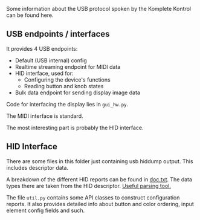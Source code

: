 Some information about the USB protocol spoken by the Komplete Kontrol can be
found here.

## USB endpoints / interfaces

It provides 4 USB endpoints:

* Default (USB internal) config
* Realtime streaming endpoint for MIDI data
* HID interface, used for:
    * Configuring the device's functions
    * Reading button and knob states
* Bulk data endpoint for sending display image data

Code for interfacing the display lies in `gui_hw.py`.

The MIDI interface is standard.

The most interesting part is probably the HID interface.

## HID Interface

There are some files in this folder just containing usb hiddump output. This
includes descriptor data.

A breakdown of the different HID reports can be found in [doc.txt](doc.txt).
The data types there are taken from the HID descriptor.
[Useful parsing tool.](https://eleccelerator.com/usbdescreqparser/)

The file `util.py` contains some API classes to construct configuration
reports. It also provides detailed info about button and color ordering, input
element config fields and such.
